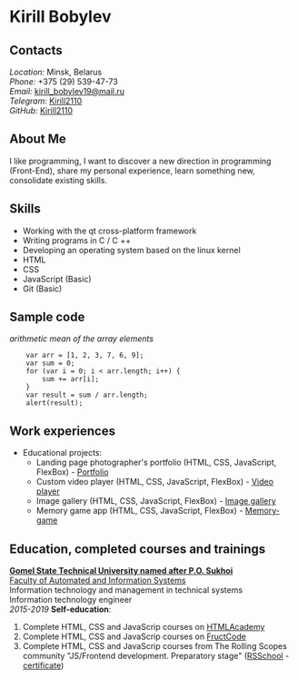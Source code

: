 # Kirill Bobylev
## Contacts
*Location:* Minsk, Belarus\
*Phone:* +375 (29) 539-47-73\
*Email:* kirill_bobylev19@mail.ru\
*Telegram:* [Kirill2110](https://t.me/kirill2110)\
*GitHub:* [Kirill2110](https://github.com/Kirill2110)
## About Me
I like programming, I want to discover a new direction in programming (Front-End), share my personal experience, learn something new, consolidate existing skills.
## Skills
* Working with the qt cross-platform framework
* Writing programs in C / C ++
* Developing an operating system based on the linux kernel
* HTML
* CSS
* JavaScript (Basic)
* Git (Basic)
## Sample code
*arithmetic mean of the array elements*
```
    var arr = [1, 2, 3, 7, 6, 9];
    var sum = 0;
    for (var i = 0; i < arr.length; i++) {
	    sum += arr[i];
    }
    var result = sum / arr.length;
    alert(result);
```
## Work experiences
* Educational projects:
    * Landing page photographer's portfolio (HTML, CSS, JavaScript, FlexBox) - [Portfolio](https://rolling-scopes-school.github.io/kirill2110-JSFEPRESCHOOL/portfolio/)
    * Custom video player (HTML, CSS, JavaScript, FlexBox) - [Video player](https://rolling-scopes-school.github.io/kirill2110-JSFEPRESCHOOL/custom-video/)
    * Image gallery (HTML, CSS, JavaScript, FlexBox) - [Image gallery](https://rolling-scopes-school.github.io/kirill2110-JSFEPRESCHOOL/image-galery/)
    * Memory game app (HTML, CSS, JavaScript, FlexBox) - [Memory-game](https://rolling-scopes-school.github.io/kirill2110-JSFEPRESCHOOL/memory-game/)
## Education, completed courses and trainings
[**Gomel State Technical University named after P.O. Sukhoi**](https://www.gstu.by/)\
[Faculty of Automated and Information Systems](https://fais.gstu.by/)\
Information technology and management in technical systems\
Information technology engineer\
*2015-2019*
**Self-education**:
1. Complete HTML, CSS and JavaScrip courses on [HTMLAcademy](https://htmlacademy.ru)
2. Complete HTML, CSS and JavaScrip courses on [FructCode](https://fructcode.com/ru)
3. Complete HTML, CSS and JavaScrip courses from The Rolling Scopes community "JS/Frontend development. Preparatory stage" ([RSSchool](https://rs.school/js/) - [certificate](https://app.rs.school/certificate/ad19zlyi))